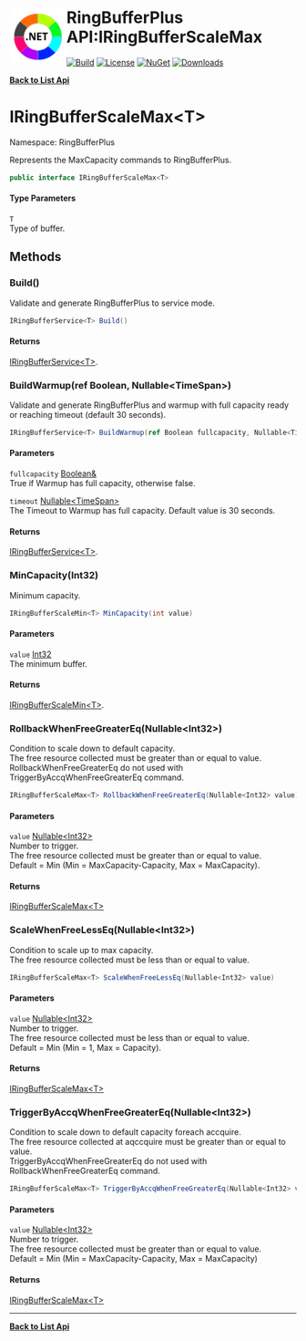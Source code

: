 # <img align="left" width="100" height="100" src="../images/icon.png">RingBufferPlus API:IRingBufferScaleMax<T> 

[![Build](https://github.com/FRACerqueira/RingBufferPlus/workflows/Build/badge.svg)](https://github.com/FRACerqueira/RingBufferPlus/actions/workflows/build.yml)
[![License](https://img.shields.io/badge/License-MIT-brightgreen.svg)](https://github.com/FRACerqueira/RingBufferPlus/blob/master/LICENSE)
[![NuGet](https://img.shields.io/nuget/v/RingBufferPlus)](https://www.nuget.org/packages/RingBufferPlus/)
[![Downloads](https://img.shields.io/nuget/dt/RingBufferPlus)](https://www.nuget.org/packages/RingBufferPlus/)

[**Back to List Api**](./apis.md)

# IRingBufferScaleMax&lt;T&gt;

Namespace: RingBufferPlus

Represents the MaxCapacity commands to RingBufferPlus.

```csharp
public interface IRingBufferScaleMax<T>
```

#### Type Parameters

`T`<br>
Type of buffer.

## Methods

### <a id="methods-build"/>**Build()**

Validate and generate RingBufferPlus to service mode.

```csharp
IRingBufferService<T> Build()
```

#### Returns

[IRingBufferService&lt;T&gt;](./ringbufferplus.iringbufferservice-1.md).

### <a id="methods-buildwarmup"/>**BuildWarmup(ref Boolean, Nullable&lt;TimeSpan&gt;)**

Validate and generate RingBufferPlus and warmup with full capacity ready or reaching timeout (default 30 seconds).

```csharp
IRingBufferService<T> BuildWarmup(ref Boolean fullcapacity, Nullable<TimeSpan> timeout)
```

#### Parameters

`fullcapacity` [Boolean&](https://docs.microsoft.com/en-us/dotnet/api/system.boolean&)<br>
True if Warmup has full capacity, otherwise false.

`timeout` [Nullable&lt;TimeSpan&gt;](https://docs.microsoft.com/en-us/dotnet/api/system.nullable-1)<br>
The Timeout to Warmup has full capacity. Default value is 30 seconds.

#### Returns

[IRingBufferService&lt;T&gt;](./ringbufferplus.iringbufferservice-1.md).

### <a id="methods-mincapacity"/>**MinCapacity(Int32)**

Minimum capacity.

```csharp
IRingBufferScaleMin<T> MinCapacity(int value)
```

#### Parameters

`value` [Int32](https://docs.microsoft.com/en-us/dotnet/api/system.int32)<br>
The minimum buffer.

#### Returns

[IRingBufferScaleMin&lt;T&gt;](./ringbufferplus.iringbufferscalemin-1.md).

### <a id="methods-rollbackwhenfreegreatereq"/>**RollbackWhenFreeGreaterEq(Nullable&lt;Int32&gt;)**

Condition to scale down to default capacity.
 <br>The free resource collected must be greater than or equal to value.<br>RollbackWhenFreeGreaterEq do not used with TriggerByAccqWhenFreeGreaterEq command.

```csharp
IRingBufferScaleMax<T> RollbackWhenFreeGreaterEq(Nullable<Int32> value)
```

#### Parameters

`value` [Nullable&lt;Int32&gt;](https://docs.microsoft.com/en-us/dotnet/api/system.nullable-1)<br>
Number to trigger.
 <br>The free resource collected must be greater than or equal to value.<br>Default = Min (Min = MaxCapacity-Capacity, Max = MaxCapacity).

#### Returns

[IRingBufferScaleMax&lt;T&gt;](./ringbufferplus.iringbufferscalemax-1.md)

### <a id="methods-scalewhenfreelesseq"/>**ScaleWhenFreeLessEq(Nullable&lt;Int32&gt;)**

Condition to scale up to max capacity.
 <br>The free resource collected must be less than or equal to value.

```csharp
IRingBufferScaleMax<T> ScaleWhenFreeLessEq(Nullable<Int32> value)
```

#### Parameters

`value` [Nullable&lt;Int32&gt;](https://docs.microsoft.com/en-us/dotnet/api/system.nullable-1)<br>
Number to trigger.
 <br>The free resource collected must be less than or equal to value.<br>Default = Min (Min =  1, Max = Capacity).

#### Returns

[IRingBufferScaleMax&lt;T&gt;](./ringbufferplus.iringbufferscalemax-1.md)

### <a id="methods-triggerbyaccqwhenfreegreatereq"/>**TriggerByAccqWhenFreeGreaterEq(Nullable&lt;Int32&gt;)**

Condition to scale down to default capacity foreach accquire.
 <br>The free resource collected at aqccquire must be greater than or equal to value.<br>TriggerByAccqWhenFreeGreaterEq do not used with RollbackWhenFreeGreaterEq command.

```csharp
IRingBufferScaleMax<T> TriggerByAccqWhenFreeGreaterEq(Nullable<Int32> value)
```

#### Parameters

`value` [Nullable&lt;Int32&gt;](https://docs.microsoft.com/en-us/dotnet/api/system.nullable-1)<br>
Number to trigger.
 <br>The free resource collected must be greater than or equal to value.<br>Default = Min (Min = MaxCapacity-Capacity, Max = MaxCapacity)

#### Returns

[IRingBufferScaleMax&lt;T&gt;](./ringbufferplus.iringbufferscalemax-1.md)


- - -
[**Back to List Api**](./apis.md)